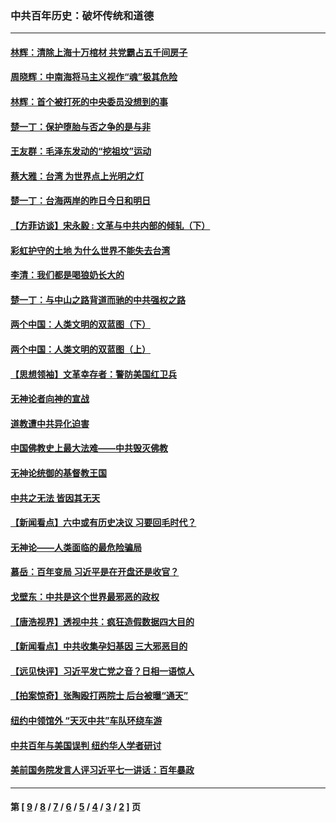 ### 中共百年历史：破坏传统和道德
---
#### [林辉：清除上海十万棺材 共党霸占五千间房子](../../pages/nf1176114/n14033735.md?07200430) 
#### [周晓辉：中南海将马主义视作“魂”极其危险](../../pages/nf1176114/n14026892.md?07200430) 
#### [林辉：首个被打死的中央委员没想到的事](../../pages/nf1176114/n13987400.md?07200430) 
#### [楚一丁：保护堕胎与否之争的是与非](../../pages/nf1176114/n13815642.md?07200430) 
#### [王友群：毛泽东发动的“挖祖坟”运动](../../pages/nf1176114/n13723639.md?07200430) 
#### [蔡大雅：台湾 为世界点上光明之灯](../../pages/nf1176114/n13531530.md?07200430) 
#### [楚一丁：台海两岸的昨日今日和明日](../../pages/nf1176114/n13531468.md?07200430) 
#### [【方菲访谈】宋永毅 : 文革与中共内部的倾轧（下）](../../pages/nf1176114/n13486836.md?07200430) 
#### [彩虹护守的土地 为什么世界不能失去台湾](../../pages/nf1176114/n13476849.md?07200430) 
#### [李清：我们都是喝狼奶长大的](../../pages/nf1176114/n13471478.md?07200430) 
#### [楚一丁：与中山之路背道而驰的中共强权之路](../../pages/nf1176114/n13437270.md?07200430) 
#### [两个中国：人类文明的双蓝图（下）](../../pages/nf1176114/n13423132.md?07200430) 
#### [两个中国：人类文明的双蓝图（上）](../../pages/nf1176114/n13422687.md?07200430) 
#### [【思想领袖】文革幸存者：警防美国红卫兵](../../pages/nf1176114/n13339289.md?07200430) 
#### [无神论者向神的宣战](../../pages/nf1176114/n13281535.md?07200430) 
#### [道教遭中共异化迫害](../../pages/nf1176114/n13281463.md?07200430) 
#### [中国佛教史上最大法难——中共毁灭佛教](../../pages/nf1176114/n13281397.md?07200430) 
#### [无神论统御的基督教王国](../../pages/nf1176114/n13281280.md?07200430) 
#### [中共之无法 皆因其无天](../../pages/nf1176114/n13281088.md?07200430) 
#### [【新闻看点】六中或有历史决议 习要回毛时代？](../../pages/nf1176114/n13222895.md?07200430) 
#### [无神论——人类面临的最危险骗局](../../pages/nf1176114/n13196137.md?07200430) 
#### [慕岳：百年变局 习近平是在开盘还是收官？](../../pages/nf1176114/n13206516.md?07200430) 
#### [戈壁东：中共是这个世界最邪恶的政权](../../pages/nf1176114/n13085641.md?07200430) 
#### [【唐浩视界】透视中共：疯狂造假数据四大目的](../../pages/nf1176114/n13080590.md?07200430) 
#### [【新闻看点】中共收集孕妇基因 三大邪恶目的](../../pages/nf1176114/n13077182.md?07200430) 
#### [【远见快评】习近平发亡党之音？日相一语惊人](../../pages/nf1176114/n13074809.md?07200430) 
#### [【拍案惊奇】张陶殴打两院士 后台被曝“通天”](../../pages/nf1176114/n13070496.md?07200430) 
#### [纽约中领馆外 “天灭中共”车队环绕车游](../../pages/nf1176114/n13070693.md?07200430) 
#### [中共百年与美国误判 纽约华人学者研讨](../../pages/nf1176114/n13067969.md?07200430) 
#### [美前国务院发言人评习近平七一讲话：百年暴政](../../pages/nf1176114/n13066986.md?07200430) 

---
#### 第 [ [9](./9.md?07200430) / [8](./8.md?07200430) / [7](./7.md?07200430) / [6](./6.md?07200430) / [5](./5.md?07200430) / [4](./4.md?07200430) / [3](./3.md?07200430) / [2](./2.md?07200430) ] 页
